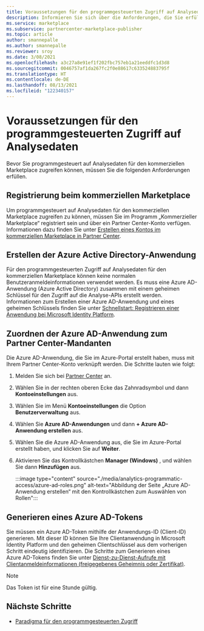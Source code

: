 ```yaml
---
title: Voraussetzungen für den programmgesteuerten Zugriff auf Analysedaten
description: Informieren Sie sich über die Anforderungen, die Sie erfüllen müssen, bevor Sie programmgesteuert auf Analysedaten für den kommerziellen Marketplace zugreifen können.
ms.service: marketplace
ms.subservice: partnercenter-marketplace-publisher
ms.topic: article
author: smannepalle
ms.author: smannepalle
ms.reviewer: sroy
ms.date: 3/08/2021
ms.openlocfilehash: a3c27a8e91ef1f202fbc757eb1a21eeddfc1d3d8
ms.sourcegitcommit: 0046757af1da267fc2f0e88617c633524883795f
ms.translationtype: HT
ms.contentlocale: de-DE
ms.lasthandoff: 08/13/2021
ms.locfileid: "122340157"
---
```

# <a name="prerequisites-to-programmatically-access-analytics-data"></a>Voraussetzungen für den programmgesteuerten Zugriff auf Analysedaten

Bevor Sie programmgesteuert auf Analysedaten für den kommerziellen Marketplace zugreifen können, müssen Sie die folgenden Anforderungen erfüllen.

## <a name="commercial-marketplace-enrollment"></a>Registrierung beim kommerziellen Marketplace

Um programmgesteuert auf Analysedaten für den kommerziellen Marketplace zugreifen zu können, müssen Sie im Programm „Kommerzieller Marketplace“ registriert sein und über ein Partner Center-Konto verfügen. Informationen dazu finden Sie unter [Erstellen eines Kontos im kommerziellen Marketplace in Partner Center](create-account.md).

## <a name="create-azure-active-directory-application"></a>Erstellen der Azure Active Directory-Anwendung

Für den programmgesteuerten Zugriff auf Analysedaten für den kommerziellen Marketplace können keine normalen Benutzeranmeldeinformationen verwendet werden. Es muss eine Azure AD-Anwendung (Azure Active Directory) zusammen mit einem geheimen Schlüssel für den Zugriff auf die Analyse-APIs erstellt werden. Informationen zum Erstellen einer Azure AD-Anwendung und eines geheimen Schlüssels finden Sie unter [Schnellstart: Registrieren einer Anwendung bei Microsoft Identity Platform](../active-directory/develop/quickstart-register-app.md).

## <a name="associate-the-azure-ad-application-to-the-partner-center-tenant"></a>Zuordnen der Azure AD-Anwendung zum Partner Center-Mandanten

Die Azure AD-Anwendung, die Sie im Azure-Portal erstellt haben, muss mit Ihrem Partner Center-Konto verknüpft werden. Die Schritte lauten wie folgt:

1. Melden Sie sich bei [Partner Center](https://go.microsoft.com/fwlink/?linkid=2165507) an.
1. Wählen Sie in der rechten oberen Ecke das Zahnradsymbol und dann **Kontoeinstellungen** aus.
1. Wählen Sie im Menü **Kontoeinstellungen** die Option **Benutzerverwaltung** aus.
1. Wählen Sie **Azure AD-Anwendungen** und dann **+ Azure AD-Anwendung erstellen** aus.
1. Wählen Sie die Azure AD-Anwendung aus, die Sie im Azure-Portal erstellt haben, und klicken Sie auf **Weiter**.
1. Aktivieren Sie das Kontrollkästchen **Manager (Windows)** , und wählen Sie dann **Hinzufügen** aus.

    :::image type="content" source="./media/analytics-programmatic-access/azure-ad-roles.png" alt-text="Abbildung der Seite „Azure AD-Anwendung erstellen“ mit den Kontrollkästchen zum Auswählen von Rollen":::

## <a name="generate-an-azure-ad-token"></a>Generieren eines Azure AD-Tokens

Sie müssen ein Azure AD-Token mithilfe der Anwendungs-ID (Client-ID) generieren. Mit dieser ID können Sie Ihre Clientanwendung in Microsoft Identity Platform und den geheimen Clientschlüssel aus dem vorherigen Schritt eindeutig identifizieren. Die Schritte zum Generieren eines Azure AD-Tokens finden Sie unter [Dienst-zu-Dienst-Aufrufe mit Clientanmeldeinformationen (freigegebenes Geheimnis oder Zertifikat)](../active-directory/azuread-dev/v1-oauth2-client-creds-grant-flow.md).

> [!NOTE]
> Das Token ist für eine Stunde gültig.

## <a name="next-steps"></a>Nächste Schritte

- [Paradigma für den programmgesteuerten Zugriff](analytics-programmatic-access.md)